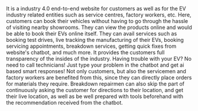 It is a industry 4.0 end-to-end website for customers as well as for the EV industry related entities such as service centres, factory workers, etc. 
Here, customers can book their vehicles without having to go through the hassle of visiting nearby showrooms. They can view the products online and would be able to book their EVs online itself. They can avail services such as booking test drives, live tracking the manufacturing of their EVs, booking servicing appointments, breakdown services, getting quick fixes from website's chatbot, and much more. It provides the customers full transparency of the insides of the industry. Having trouble with your EV? No need to call technicians! Just type your problem in the chatbot and get ai based smart responses!
Not only customers, but also the servicemen and factory workers are benefited from this, since they can directly place orders for materials they require. Breakdown repairmen can also skip the part of continuously asking the customer for directions to their location, and get their live location, as well as be well prepared with tools beforehand with the recommendation received from the chatbot.